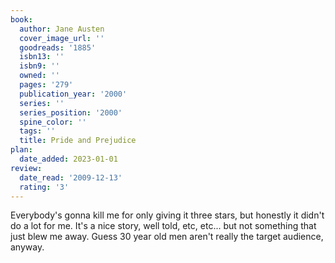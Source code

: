 ```yaml
---
book:
  author: Jane Austen
  cover_image_url: ''
  goodreads: '1885'
  isbn13: ''
  isbn9: ''
  owned: ''
  pages: '279'
  publication_year: '2000'
  series: ''
  series_position: '2000'
  spine_color: ''
  tags: ''
  title: Pride and Prejudice
plan:
  date_added: 2023-01-01
review:
  date_read: '2009-12-13'
  rating: '3'
---
```


Everybody's gonna kill me for only giving it three stars, but honestly it didn't do a lot for me.  It's a nice story, well told, etc, etc...  but not something that just blew me away.  Guess 30 year old men aren't really the target audience, anyway.
